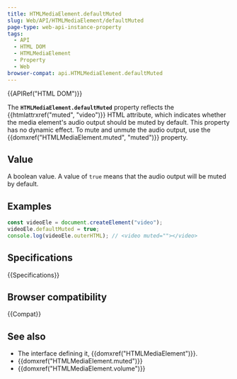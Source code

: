 ```yaml
---
title: HTMLMediaElement.defaultMuted
slug: Web/API/HTMLMediaElement/defaultMuted
page-type: web-api-instance-property
tags:
  - API
  - HTML DOM
  - HTMLMediaElement
  - Property
  - Web
browser-compat: api.HTMLMediaElement.defaultMuted
---
```


{{APIRef("HTML DOM")}}

The **`HTMLMediaElement.defaultMuted`** property reflects the {{htmlattrxref("muted", "video")}} HTML attribute, which indicates whether the media element's audio output should be muted by default. This property has no dynamic effect. To mute and unmute the audio output, use the {{domxref("HTMLMediaElement.muted", "muted")}} property.

## Value

A boolean value. A value of `true` means that the audio output will be muted by default.

## Examples

```js
const videoEle = document.createElement("video");
videoEle.defaultMuted = true;
console.log(videoEle.outerHTML); // <video muted=""></video>
```

## Specifications

{{Specifications}}

## Browser compatibility

{{Compat}}

## See also

- The interface defining it, {{domxref("HTMLMediaElement")}}.
- {{domxref("HTMLMediaElement.muted")}}
- {{domxref("HTMLMediaElement.volume")}}
